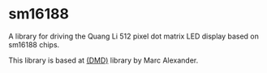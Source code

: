 # sm16188
A library for driving the Quang Li 512 pixel dot matrix LED display based on sm16188 chips.

This library is based at [(DMD)](https://github.com/freetronics/DMD) library by Marc Alexander.